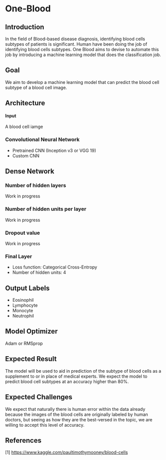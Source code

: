 # One-Blood
## Introduction ##
In the field of Blood-based disease diagnosis, identifying blood cells subtypes
of patients is significant. Human have been doing the job of identifying blood 
cells subtypes. One Blood aims to devise to automate this job by introducing a 
machine learning model that does the classification job.

## Goal ##
We aim to develop a machine learning model that can predict the blood cell subtype
of a blood cell image.

## Architecture ##

#### Input ####
A blood cell iamge

### Convolutional Neural Network ###
* Pretrained CNN (Inception v3 or VGG 19)
* Custom CNN

## Dense Network ##
### Number of hidden layers ###
Work in progress

### Number of hidden units per layer
Work in progress

### Dropout value ###
Work in progress

### Final Layer ###
* Loss function: Categorical Cross-Entropy
* Number of hidden units: 4

## Output Labels ##
* Eosinophil
* Lymphocyte
* Monocyte
* Neutrophil

## Model Optimizer ##
Adam or RMSprop

## Expected Result ##
The model will be used to aid in prediction of the subtype of blood cells as a
supplement to or in place of medical experts. We expect the model to predict 
blood cell subtypes at an accuracy higher than 80%.

## Expected Challenges ##
We expect that naturally there is human error within the data already because 
the images of the blood cells are originally labeled by human doctors, but 
seeing as how they are the best-versed in the topic, we are willing to accept 
this level of accuracy. 

## References ##
[1] https://www.kaggle.com/paultimothymooney/blood-cells